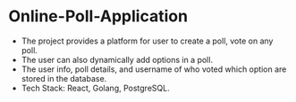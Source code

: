 # Online-Poll-Application
* The project provides a platform for user to create a poll, vote on any poll.
* The user can also dynamically add options in a poll.
* The user info, poll details, and username of who voted which option are stored in the database.
* Tech Stack: React, Golang, PostgreSQL.
